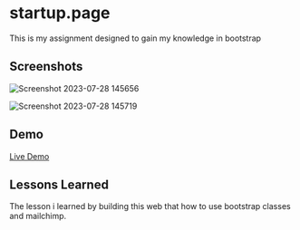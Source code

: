 # startup.page


This is my assignment designed to gain my knowledge in bootstrap


## Screenshots
![Screenshot 2023-07-28 145656](https://github.com/suba-shini7/startup.page/assets/125429575/cab532fb-ad62-491c-8504-45bd70ebc81c)

![Screenshot 2023-07-28 145719](https://github.com/suba-shini7/startup.page/assets/125429575/db04a03f-b10b-42ac-9093-ee2a9f147b8a)

## Demo
[Live Demo](https://suba-shini7.github.io/startup.page/)




## Lessons Learned

The lesson i learned by building this  web that how to use bootstrap classes and mailchimp.
